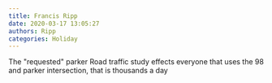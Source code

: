 ```yaml
---
title: Francis Ripp
date: 2020-03-17 13:05:27
authors: Ripp
categories: Holiday
---
```


 The "requested" parker Road traffic study effects everyone that uses the 98 and parker intersection, that is thousands a day